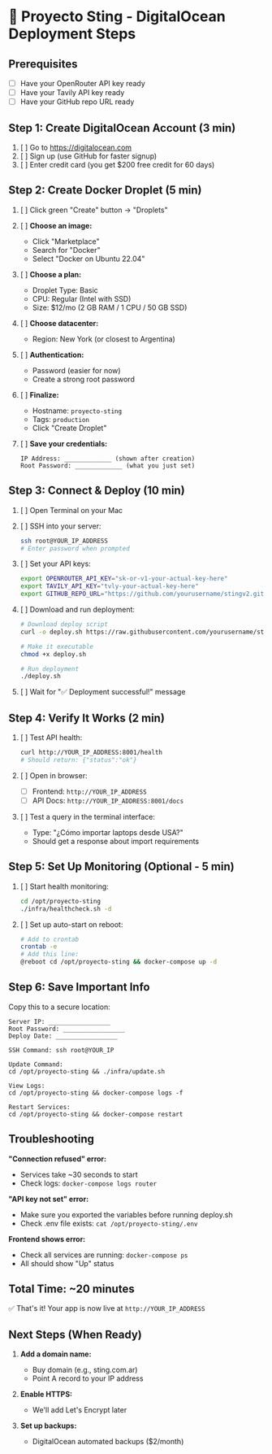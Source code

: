 # 🚀 Proyecto Sting - DigitalOcean Deployment Steps

## Prerequisites
- [ ] Have your OpenRouter API key ready
- [ ] Have your Tavily API key ready
- [ ] Have your GitHub repo URL ready

## Step 1: Create DigitalOcean Account (3 min)
1. [ ] Go to https://digitalocean.com
2. [ ] Sign up (use GitHub for faster signup)
3. [ ] Enter credit card (you get $200 free credit for 60 days)

## Step 2: Create Docker Droplet (5 min)

1. [ ] Click green "Create" button → "Droplets"

2. [ ] **Choose an image:**
   - Click "Marketplace"
   - Search for "Docker"
   - Select "Docker on Ubuntu 22.04"

3. [ ] **Choose a plan:**
   - Droplet Type: Basic
   - CPU: Regular (Intel with SSD)
   - Size: $12/mo (2 GB RAM / 1 CPU / 50 GB SSD)

4. [ ] **Choose datacenter:**
   - Region: New York (or closest to Argentina)

5. [ ] **Authentication:**
   - Password (easier for now)
   - Create a strong root password

6. [ ] **Finalize:**
   - Hostname: `proyecto-sting`
   - Tags: `production`
   - Click "Create Droplet"

7. [ ] **Save your credentials:**
   ```
   IP Address: _____________ (shown after creation)
   Root Password: _____________ (what you just set)
   ```

## Step 3: Connect & Deploy (10 min)

1. [ ] Open Terminal on your Mac

2. [ ] SSH into your server:
   ```bash
   ssh root@YOUR_IP_ADDRESS
   # Enter password when prompted
   ```

3. [ ] Set your API keys:
   ```bash
   export OPENROUTER_API_KEY="sk-or-v1-your-actual-key-here"
   export TAVILY_API_KEY="tvly-your-actual-key-here"
   export GITHUB_REPO_URL="https://github.com/yourusername/stingv2.git"
   ```

4. [ ] Download and run deployment:
   ```bash
   # Download deploy script
   curl -o deploy.sh https://raw.githubusercontent.com/yourusername/stingv2/main/infra/deploy.sh
   
   # Make it executable
   chmod +x deploy.sh
   
   # Run deployment
   ./deploy.sh
   ```

5. [ ] Wait for "✅ Deployment successful!" message

## Step 4: Verify It Works (2 min)

1. [ ] Test API health:
   ```bash
   curl http://YOUR_IP_ADDRESS:8001/health
   # Should return: {"status":"ok"}
   ```

2. [ ] Open in browser:
   - [ ] Frontend: `http://YOUR_IP_ADDRESS`
   - [ ] API Docs: `http://YOUR_IP_ADDRESS:8001/docs`

3. [ ] Test a query in the terminal interface:
   - Type: "¿Cómo importar laptops desde USA?"
   - Should get a response about import requirements

## Step 5: Set Up Monitoring (Optional - 5 min)

1. [ ] Start health monitoring:
   ```bash
   cd /opt/proyecto-sting
   ./infra/healthcheck.sh -d
   ```

2. [ ] Set up auto-start on reboot:
   ```bash
   # Add to crontab
   crontab -e
   # Add this line:
   @reboot cd /opt/proyecto-sting && docker-compose up -d
   ```

## Step 6: Save Important Info

Copy this to a secure location:
```
Server IP: _________________
Root Password: _________________
Deploy Date: _________________

SSH Command: ssh root@YOUR_IP

Update Command: 
cd /opt/proyecto-sting && ./infra/update.sh

View Logs:
cd /opt/proyecto-sting && docker-compose logs -f

Restart Services:
cd /opt/proyecto-sting && docker-compose restart
```

## Troubleshooting

**"Connection refused" error:**
- Services take ~30 seconds to start
- Check logs: `docker-compose logs router`

**"API key not set" error:**
- Make sure you exported the variables before running deploy.sh
- Check .env file exists: `cat /opt/proyecto-sting/.env`

**Frontend shows error:**
- Check all services are running: `docker-compose ps`
- All should show "Up" status

## Total Time: ~20 minutes

✅ That's it! Your app is now live at `http://YOUR_IP_ADDRESS`

## Next Steps (When Ready)

1. **Add a domain name:**
   - Buy domain (e.g., sting.com.ar)
   - Point A record to your IP address

2. **Enable HTTPS:**
   - We'll add Let's Encrypt later

3. **Set up backups:**
   - DigitalOcean automated backups ($2/month)